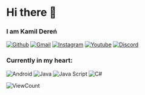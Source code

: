
<h1 align="left">Hi there 👋</h1>


### I am Kamil Dereń 

[![Github](https://img.shields.io/badge/-Github-000?style=flat&logo=Github&logoColor=white)](https://github.com/DwiN3)
[![Gmail](https://img.shields.io/badge/-Gmail-000?style=flat&logo=Gmail&logoColor=white)](mailto:dwinicht333@gmail.com)
[![Instagram](https://img.shields.io/badge/-Instagram-000?style=flat&logo=Instagram&logoColor=white)](https://www.instagram.com/dwin_3)
[![Youtube](https://img.shields.io/badge/-Youtube-000?style=flat&logo=Youtube&logoColor=white)](https://www.youtube.com/@dwin_3)
[![Discord](https://img.shields.io/badge/-dwin3-000?style=flat&logo=Discord&logoColor=white)](https://discord.com/)

### Currently in my heart: </br>

![Android](http://img.shields.io/badge/-Android-000000?style=for-the-badge&logo=android)
![Java](https://img.shields.io/badge/-Java-000000?style=for-the-badge&logo=java&logoColor=white)
![Java Script](https://img.shields.io/badge/-Java%20script-000000?style=for-the-badge&logo=javascript)
![C#](https://img.shields.io/badge/-C%23-000000?style=for-the-badge&logo=c%23)

![ViewCount](https://views.whatilearened.today/views/github/DwiN3/DwiN3.svg?cache=remove)
